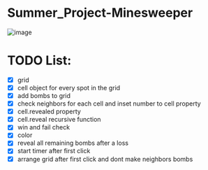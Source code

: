 # Summer_Project-Minesweeper

![image](https://user-images.githubusercontent.com/61588932/92414099-6c543f80-f15b-11ea-8ccd-26e399c9d5f3.png)

# TODO List:
- [x] grid
- [x] cell object for every spot in the grid
- [x] add bombs to grid
- [x] check neighbors for each cell and inset number to cell property
- [x] cell.revealed property
- [x] cell.reveal recursive function
- [x] win and fail check
- [x] color
- [x] reveal all remaining bombs after a loss
- [x] start timer after first click
- [x] arrange grid after first click and dont make neighbors bombs
